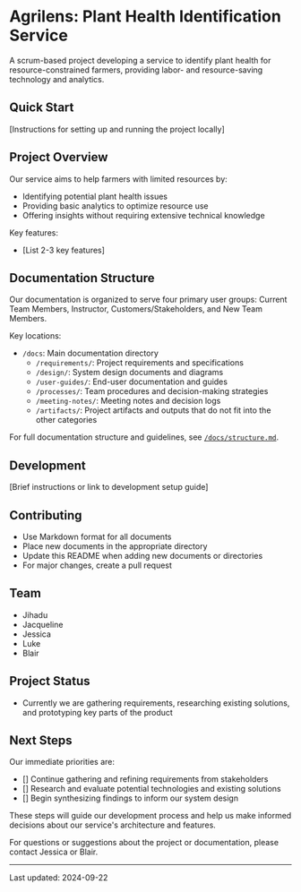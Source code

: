# Agrilens: Plant Health Identification Service

A scrum-based project developing a service to identify plant health for resource-constrained farmers, providing labor- and resource-saving technology and analytics.

## Quick Start

[Instructions for setting up and running the project locally]

## Project Overview

Our service aims to help farmers with limited resources by:
- Identifying potential plant health issues
- Providing basic analytics to optimize resource use
- Offering insights without requiring extensive technical knowledge

Key features:
- [List 2-3 key features]

## Documentation Structure

Our documentation is organized to serve four primary user groups: Current Team Members, Instructor, Customers/Stakeholders, and New Team Members.

Key locations:
- `/docs`: Main documentation directory
  - `/requirements/`: Project requirements and specifications
  - `/design/`: System design documents and diagrams
  - `/user-guides/`: End-user documentation and guides
  - `/processes/`: Team procedures and decision-making strategies
  - `/meeting-notes/`: Meeting notes and decision logs
  - `/artifacts/`: Project artifacts and outputs that do not fit into the other categories

For full documentation structure and guidelines, see [`/docs/structure.md`](/structure.md).

## Development

[Brief instructions or link to development setup guide]

## Contributing

- Use Markdown format for all documents
- Place new documents in the appropriate directory
- Update this README when adding new documents or directories
- For major changes, create a pull request

## Team

- Jihadu
- Jacqueline
- Jessica
- Luke
- Blair

## Project Status

- Currently we are gathering requirements, researching existing solutions, and prototyping key parts of the product

## Next Steps
Our immediate priorities are:

- [] Continue gathering and refining requirements from stakeholders
- [] Research and evaluate potential technologies and existing solutions
- [] Begin synthesizing findings to inform our system design

These steps will guide our development process and help us make informed decisions about our service's architecture and features.

For questions or suggestions about the project or documentation, please contact Jessica or Blair.

---

Last updated: 2024-09-22